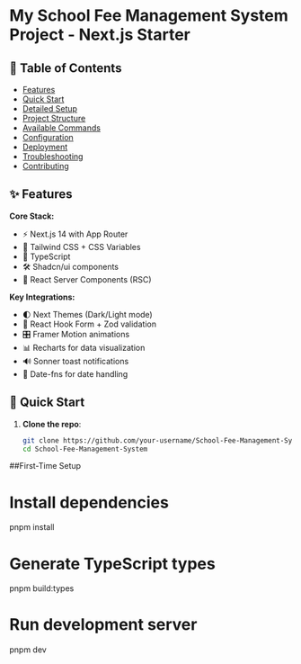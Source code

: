 # My School Fee Management System Project - Next.js Starter

## 📌 Table of Contents
- [Features](#-features)
- [Quick Start](#-quick-start)
- [Detailed Setup](#-detailed-setup)
- [Project Structure](#-project-structure)
- [Available Commands](#-available-commands)
- [Configuration](#-configuration)
- [Deployment](#-deployment)
- [Troubleshooting](#-troubleshooting)
- [Contributing](#-contributing)

## ✨ Features

**Core Stack:**
- ⚡ Next.js 14 with App Router
- 🎨 Tailwind CSS + CSS Variables
- 📘 TypeScript
- 🛠️ Shadcn/ui components
- 🔄 React Server Components (RSC)

**Key Integrations:**
- 🌓 Next Themes (Dark/Light mode)
- 📝 React Hook Form + Zod validation
- 🎛️ Framer Motion animations
- 📊 Recharts for data visualization
- 🔊 Sonner toast notifications
- 📅 Date-fns for date handling

## 🚀 Quick Start

1. **Clone the repo**:
   ```bash
   git clone https://github.com/your-username/School-Fee-Management-System.git
   cd School-Fee-Management-System
 ##First-Time Setup
# Install dependencies
pnpm install

# Generate TypeScript types
pnpm build:types

# Run development server
pnpm dev
